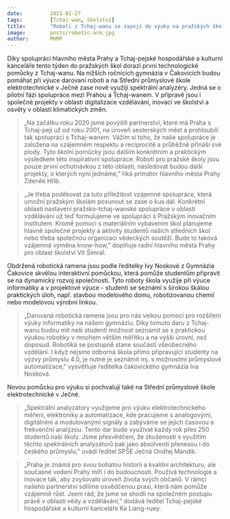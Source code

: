 ```yaml
---
date:         2021-01-27
tags:         [Tchaj-wan, školství]
title:        "Roboti z Tchaj-wanu se zapojí do výuky na pražských školách"
image: 	      posts/robotic-arm.jpg
author:       MHMP
---
```


Díky spolupráci hlavního města Prahy a Tchaj-pejské hospodářské a kulturní kanceláře tento týden do pražských škol dorazí první technologické pomůcky z Tchaj-wanu. Na nižších ročnících gymnázia v Čakovicích budou pomáhat při výuce darovaní roboti a na Střední průmyslové škole elektrotechnické v Ječné zase nově využijí spektrální analyzéry. Jedná se o pilotní fázi spolupráce mezi Prahou a Tchaj-wanem. V přípravě jsou i společné projekty v oblasti digitalizace vzdělávání, inovací ve školství a osvěty v oblasti klimatických změn.

> „Na začátku roku 2020 jsme povýšili partnerství, které má Praha s Tchaj-pejí už od roku 2001, na úroveň sesterských měst a prohloubili tak spolupráci s Tchaj-wanem. Vážím si toho, že naše spolupráce je založena na vzájemném respektu a reciprocitě a průběžně přináší své plody. Tyto školní pomůcky jsou dalším konkrétním a praktickým výsledkem této inspirativní spolupráce. Roboti pro pražské školy jsou pouze první ochutnávkou z této oblasti, následovat budou další projekty, o kterých nyní jednáme,” říká primátor hlavního města Prahy Zdeněk Hřib. 

> „Je třeba poděkovat za tuto příležitost vzájemné spolupráce, která umožní pražským školám posunout se zase o kus dál. Konkrétní oblasti nastavení pražsko-tchaj-wanské spolupráce v oblasti vzdělávání už teď formulujeme ve spolupráci s Pražským inovačním institutem. Kromě pomoci s materiálním vybavením škol plánujeme hlavně společné projekty a aktivity studentů našich středních škol nebo třeba společnou organizaci vědeckých soutěží. Bude to taková vzájemná výměna know-how,” doplňuje radní hlavního města Prahy pro oblast školství Vít Šimral.

Obdržená robotická ramena jsou podle ředitelky Ivy Noskové z Gymnázia Čakovice skvělou interaktivní pomůckou, která pomůže studentům připravit se na dynamický rozvoj společnosti. Tyto roboty škola využije při výuce informatiky a v projektové výuce - studenti se seznámí s širokou škálou praktických úloh, např. stavbou modelového domu, robotizovanou chemií nebo modelovou výrobní linkou.

> „Darovaná robotická ramena jsou pro nás velkou pomocí pro rozšíření výuky informatiky na našem gymnáziu. Díky tomuto daru z Tchaj-wanu budou mít naši studenti možnost seznámit se s praktickou výukou robotiky v mnohem větším měřítku a na vyšší úrovni, než doposud. Robotika se postupně stane součástí všeobecného vzdělání. I když nejsme odborná škola přímo připravující studenty na výzvy průmyslu 4.0, je nutné je seznámit mj. s možnostmi průmyslové automatizace,” vysvětluje ředitelka čakovického gymnázia Iva Nosková. 

Novou pomůcku pro výuku si pochvalují také na Střední průmyslové škole elektrotechnické v Ječné. 

> „Spektrální analyzátory využijeme pro výuku elektrotechnického měření, elektroniky a automatizace, kde pracujeme s analogovými, digitálními a modulovanými signály a zabýváme se jejich časovou a frekvenční analýzou. Tento dar bude využívat každý rok přes 250 studentů naší školy. Jsme přesvědčeni, že zkušenosti s využitím těchto spektrálních analyzátorů pak jako absolventi přenesou i do českého průmyslu,” uvádí ředitel SPŠE Ječná Ondřej Mandík. 

> „Praha je známá pro svou bohatou historii a kvalitní architekturu, ale současné vedení Prahy míří i do budoucnosti. Používá technologie a inovace tak, aby zvyšovalo úroveň života svých občanů. V rámci našeho partnerství sdílíme osvědčenou praxi, která nám pomůže vzájemně růst. Jsem rád, že jsme se shodli na společném postupu právě v oblasti vědy a vzdělávání,” dodává ředitel Tchaj-pejské hospodářské a kulturní kanceláře Ke Liang-ruey.


